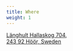 ```yaml
---
title: Where
weight: 1
---
```


[Länghult Hallaskog 704,\
243 92 Höör, Sweden](https://goo.gl/maps/QzEywLQ8e87sohTy7)
